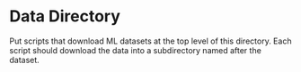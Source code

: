 # Data Directory

Put scripts that download ML datasets at the top level of this directory. Each
script should download the data into a subdirectory named after the dataset.
